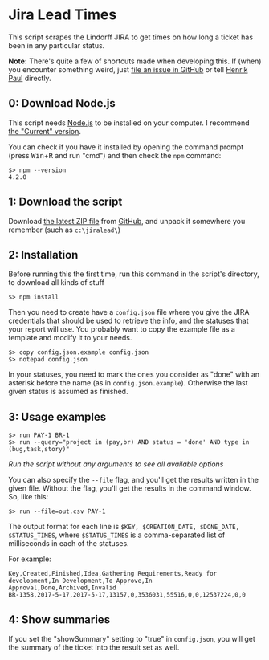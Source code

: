 # Jira Lead Times

This script scrapes the Lindorff JIRA to get times on how long a ticket has been in any particular status.

**Note:** There's quite a few of shortcuts made when developing this. If (when) you encounter something weird, just [file an issue in GitHub](https://github.com/lindorff/JiraLead/issues/new) or tell [Henrik Paul](mailto:henrik.paul@lindorff.com) directly.

## 0: Download Node.js

This script needs [Node.js](https://nodejs.org/) to be installed on your computer. I recommend [the "Current" version](https://nodejs.org/en/download/current/).

You can check if you have it installed by opening the command prompt (press <kbd>Win</kbd>+<kbd>R</kbd> and run "cmd") and then check the `npm` command:

    $> npm --version
    4.2.0

## 1: Download the script

Download [the latest ZIP file](https://github.com/lindorff/JiraLead/archive/master.zip) from [GitHub](https://github.com/lindorff/JiraLead), and unpack it somewhere you remember (such as `c:\jiralead\`)

## 2: Installation

Before running this the first time, run this command in the script's directory, to download all kinds of stuff

    $> npm install

Then you need to create have a `config.json` file where you give the JIRA credentials that should be used to retrieve the info, and the statuses that your report will use. You probably want to copy the example file as a template and modify it to your needs.

    $> copy config.json.example config.json
    $> notepad config.json

In your statuses, you need to mark the ones you consider as "done" with an asterisk before the name (as in `config.json.example`). Otherwise the last given status is assumed as finished.

## 3: Usage examples

    $> run PAY-1 BR-1
    $> run --query="project in (pay,br) AND status = 'done' AND type in (bug,task,story)"

_Run the script without any arguments to see all available options_

You can also specify the `--file` flag, and you'll get the results written in the given file. Without the flag, you'll get the results in the command window. So, like this:

    $> run --file=out.csv PAY-1

The output format for each line is `$KEY, $CREATION_DATE, $DONE_DATE, $STATUS_TIMES`, where `$STATUS_TIMES` is a comma-separated list of milliseconds in each of the statuses.

For example:

    Key,Created,Finished,Idea,Gathering Requirements,Ready for development,In Development,To Approve,In Approval,Done,Archived,Invalid
    BR-1358,2017-5-17,2017-5-17,13157,0,3536031,55516,0,0,12537224,0,0

## 4: Show summaries

If you set the "showSummary" setting to "true" in `config.json`, you will get the summary of the ticket into the result set as well.
